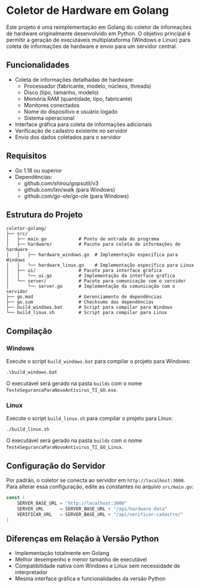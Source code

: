 # Coletor de Hardware em Golang

Este projeto é uma reimplementação em Golang do coletor de informações de hardware originalmente desenvolvido em Python. O objetivo principal é permitir a geração de executáveis multiplataforma (Windows e Linux) para coleta de informações de hardware e envio para um servidor central.

## Funcionalidades

- Coleta de informações detalhadas de hardware:
  - Processador (fabricante, modelo, núcleos, threads)
  - Disco (tipo, tamanho, modelo)
  - Memória RAM (quantidade, tipo, fabricante)
  - Monitores conectados
  - Nome do dispositivo e usuário logado
  - Sistema operacional
- Interface gráfica para coleta de informações adicionais
- Verificação de cadastro existente no servidor
- Envio dos dados coletados para o servidor

## Requisitos

- Go 1.18 ou superior
- Dependências:
  - github.com/shirou/gopsutil/v3
  - github.com/lxn/walk (para Windows)
  - github.com/go-ole/go-ole (para Windows)

## Estrutura do Projeto

```
coletor-golang/
├── src/
│   ├── main.go            # Ponto de entrada do programa
│   ├── hardware/          # Pacote para coleta de informações de hardware
│   │   ├── hardware_windows.go  # Implementação específica para Windows
│   │   └── hardware_linux.go    # Implementação específica para Linux
│   ├── ui/                # Pacote para interface gráfica
│   │   └── ui.go          # Implementação da interface gráfica
│   └── server/            # Pacote para comunicação com o servidor
│       └── server.go      # Implementação da comunicação com o servidor
├── go.mod                 # Gerenciamento de dependências
├── go.sum                 # Checksums das dependências
├── build_windows.bat      # Script para compilar para Windows
└── build_linux.sh         # Script para compilar para Linux
```

## Compilação

### Windows

Execute o script `build_windows.bat` para compilar o projeto para Windows:

```
.\build_windows.bat
```

O executável será gerado na pasta `builds` com o nome `TesteSegurancaParaNovoAntivirus_TI_GO.exe`.

### Linux

Execute o script `build_linux.sh` para compilar o projeto para Linux:

```
./build_linux.sh
```

O executável será gerado na pasta `builds` com o nome `TesteSegurancaParaNovoAntivirus_TI_GO_Linux`.

## Configuração do Servidor

Por padrão, o coletor se conecta ao servidor em `http://localhost:3000`. Para alterar essa configuração, edite as constantes no arquivo `src/main.go`:

```go
const (
    SERVER_BASE_URL = "http://localhost:3000"
    SERVER_URL      = SERVER_BASE_URL + "/api/hardware-data"
    VERIFICAR_URL   = SERVER_BASE_URL + "/api/verificar-cadastro/"
)
```

## Diferenças em Relação à Versão Python

- Implementação totalmente em Golang
- Melhor desempenho e menor tamanho de executável
- Compatibilidade nativa com Windows e Linux sem necessidade de interpretador
- Mesma interface gráfica e funcionalidades da versão Python
